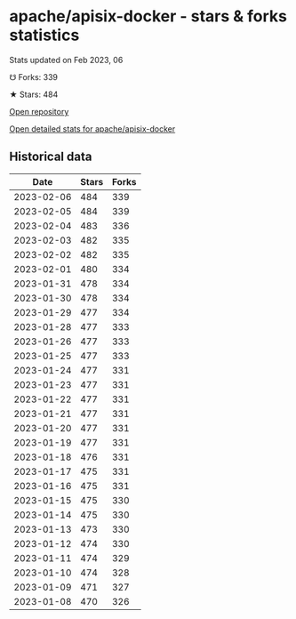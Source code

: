 # apache/apisix-docker - stars & forks statistics

Stats updated on Feb 2023, 06

☋ Forks: 339

★ Stars: 484

[Open repository](https://github.com/apache/apisix-docker)

[Open detailed stats for apache/apisix-docker](https://reviewgithub.com/rep/apache/apisix-docker)

## Historical data
| Date | Stars | Forks |
|------|-------|-------|
| 2023-02-06 | 484 | 339 | 
| 2023-02-05 | 484 | 339 | 
| 2023-02-04 | 483 | 336 | 
| 2023-02-03 | 482 | 335 | 
| 2023-02-02 | 482 | 335 | 
| 2023-02-01 | 480 | 334 | 
| 2023-01-31 | 478 | 334 | 
| 2023-01-30 | 478 | 334 | 
| 2023-01-29 | 477 | 334 | 
| 2023-01-28 | 477 | 333 | 
| 2023-01-26 | 477 | 333 | 
| 2023-01-25 | 477 | 333 | 
| 2023-01-24 | 477 | 331 | 
| 2023-01-23 | 477 | 331 | 
| 2023-01-22 | 477 | 331 | 
| 2023-01-21 | 477 | 331 | 
| 2023-01-20 | 477 | 331 | 
| 2023-01-19 | 477 | 331 | 
| 2023-01-18 | 476 | 331 | 
| 2023-01-17 | 475 | 331 | 
| 2023-01-16 | 475 | 331 | 
| 2023-01-15 | 475 | 330 | 
| 2023-01-14 | 475 | 330 | 
| 2023-01-13 | 473 | 330 | 
| 2023-01-12 | 474 | 330 | 
| 2023-01-11 | 474 | 329 | 
| 2023-01-10 | 474 | 328 | 
| 2023-01-09 | 471 | 327 | 
| 2023-01-08 | 470 | 326 | 

